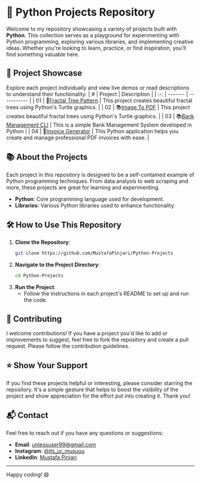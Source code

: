 # 🚀 Python Projects Repository

Welcome to my repository showcasing a variety of projects built with **Python**. This collection serves as a playground for experimenting with Python programming, exploring various libraries, and implementing creative ideas. Whether you're looking to learn, practice, or find inspiration, you'll find something valuable here.

## 🌟 Project Showcase

Explore each project individually and view live demos or read descriptions to understand their functionality:
|  #  | Project | Description |
| :-: | ------- | ----------- |
| 01  | 🌲[Fractal Tree Pattern](https://github.com/MustafaPinjari/Python-Projects/tree/4711d3c62b7c252065c48d5c78f865e6dc79618e/Fractal%20Tree%20Pattern) | This project creates beautiful fractal trees using Python's Turtle graphics. |
| 02  | 📚[Image To PDF](https://github.com/MustafaPinjari/Python-Projects/tree/4ca517aacecf2a7a8cadd4578f8be2858d2e28a1/ImageToPDFConverter) | This project creates beautiful fractal trees using Python's Turtle graphics. |
| 03  | 📚[Bank Management CLI](https://github.com/MustafaPinjari/Python-Projects/tree/37ba54dc14a87da0a4730a66a1bde66fcc683f8e/Bank%20Management%20CLI) | This is a simple Bank Management System developed in Python |
| 04  | 🧾[Invoice Generator](https://github.com/MustafaPinjari/Python-Projects/tree/a9bd19afefb3757f98a3a352dcd96f03dba5aae5/Invoice%20Genrator) | This Python application helps you create and manage professional PDF invoices with ease. |





## 📚 About the Projects

Each project in this repository is designed to be a self-contained example of Python programming techniques. From data analysis to web scraping and more, these projects are great for learning and experimenting.

- **Python**: Core programming language used for development.
- **Libraries**: Various Python libraries used to enhance functionality.

## 🛠️ How to Use This Repository

1. **Clone the Repository**: 
   ```sh
   git clone https://github.com/MustafaPinjari/Python-Projects
   ```
2. **Navigate to the Project Directory**:
   ```sh
   cd Python-Projects
   ```
3. **Run the Project**:
   - Follow the instructions in each project's README to set up and run the code.

## 🤝 Contributing

I welcome contributions! If you have a project you'd like to add or improvements to suggest, feel free to fork the repository and create a pull request. Please follow the contribution guidelines.

## ⭐ Show Your Support

If you find these projects helpful or interesting, please consider starring the repository. It's a simple gesture that helps to boost the visibility of the project and show appreciation for the effort put into creating it. Thank you!

## 📬 Contact

Feel free to reach out if you have any questions or suggestions:
- **Email**: unlessuser99@gmail.com
- **Instagram**: [@its_ur_musuuu](https://www.instagram.com/its_ur_musuuu/)
- **LinkedIn**: [Mustafa Pinjari](https://www.linkedin.com/in/mustafa-pinjari-287625256/)

---

Happy coding! 😄
